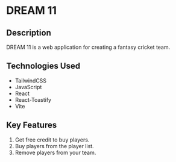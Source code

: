 # DREAM 11

## Description
DREAM 11 is a web application for creating a fantasy cricket team.

## Technologies Used
- TailwindCSS
- JavaScript
- React
- React-Toastify
- Vite

## Key Features
1. Get free credit to buy players.
2. Buy players from the player list.
3. Remove players from your team.
